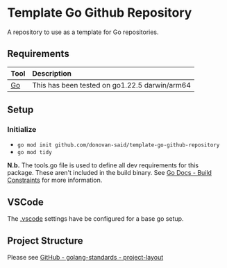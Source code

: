 # Template Go Github Repository

A repository to use as a template for Go repositories.

## Requirements

| Tool                     | Description                                   |
| :----------------------- | :-------------------------------------------- |
| [Go](https://go.dev/dl/) | This has been tested on go1.22.5 darwin/arm64 |

## Setup

### Initialize

* `go mod init github.com/donovan-said/template-go-github-repository`
* `go mod tidy`

**N.b.** The tools.go file is used to define all dev requirements for this package.
These aren't included in the build binary. See 
[Go Docs - Build Constraints](https://pkg.go.dev/go/build#hdr-Build_Constraints)
for more information.

## VSCode

The [.vscode](.vscode/) settings have be configured for a base go setup. 

## Project Structure

Please see [GitHub - golang-standards - project-layout](https://github.com/golang-standards/project-layout/tree/master)

